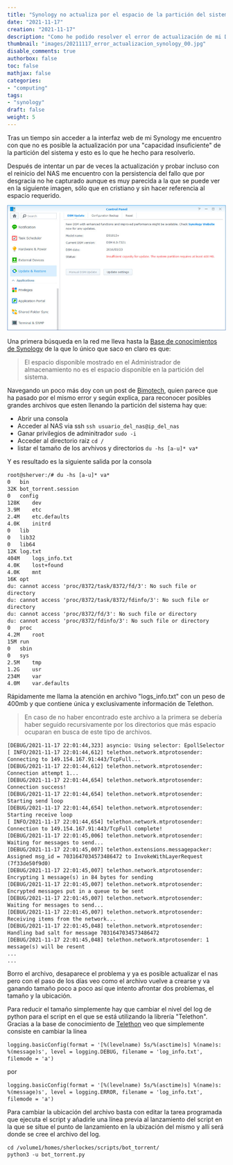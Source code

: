 ```yaml
---
title: "Synology no actualiza por el espacio de la partición del sistema"
date: "2021-11-17"
creation: "2021-11-17"
description: "Como he podido resolver el error de actualización de mi DS920+ por no tener espacio en la partición del sistema."
thumbnail: "images/20211117_error_actualizacion_synology_00.jpg"
disable_comments: true
authorbox: false
toc: false
mathjax: false
categories:
- "computing"
tags:
- "synology"
draft: false
weight: 5
---
```

Tras un tiempo sin acceder a la interfaz web de mi Synology me encuentro con que no es posible la actualización por una "capacidad insuficiente" de la partición del sistema y esto es lo que he hecho para resolverlo.
<!--more-->

Después de intentar un par de veces la actualización y probar incluso con el reinicio del NAS me encuentro con la persistencia del fallo que por desgracia no he capturado aunque es muy parecida a la que se puede ver en la siguiente imagen, sólo que en cristiano y sin hacer referencia al espacio requerido.

![image-01]

Una primera búsqueda en la red me lleva hasta la [Base de conocimientos de Synology] de la que lo único que saco en claro es que:

> El espacio disponible mostrado en el Administrador de almacenamiento no es el espacio disponible en la partición del sistema.

Navegando un poco más doy con un post de [Bimotech], quien parece que ha pasado por el mismo error y según explica, para reconocer posibles grandes archivos que esten llenando la partición del sistema hay que:

- Abrir una consola
- Acceder al NAS via ssh `ssh usuario_del_nas@ip_del_nas`
- Ganar privilegios de adminitrador `sudo -i`
- Acceder al directorio raiz `cd /`
- listar el tamaño de los arvhivos y directorios `du -hs [a-u]* va*`

Y es resultado es la siguiente salida por la consola

```
root@sherver:/# du -hs [a-u]* va*
0	bin
32K	bot_torrent.session
0	config
128K	dev
3.9M	etc
2.4M	etc.defaults
4.0K	initrd
0	lib
0	lib32
0	lib64
12K	log.txt
404M	logs_info.txt
4.0K	lost+found
4.0K	mnt
16K	opt
du: cannot access 'proc/8372/task/8372/fd/3': No such file or directory
du: cannot access 'proc/8372/task/8372/fdinfo/3': No such file or directory
du: cannot access 'proc/8372/fd/3': No such file or directory
du: cannot access 'proc/8372/fdinfo/3': No such file or directory
0	proc
4.2M	root
15M	run
0	sbin
0	sys
2.5M	tmp
1.2G	usr
234M	var
4.0M	var.defaults
```

Rápidamente me llama la atención en archivo "logs_info.txt" con un peso de 400mb y que contiene única y exclusivamente información de Telethon.

> En caso de no haber encontrado este archivo a la primera se debería haber seguido recursivamente por los directorios que más espacio ocuparan en busca de este tipo de archivos.

```
[DEBUG/2021-11-17 22:01:44,323] asyncio: Using selector: EpollSelector
[ INFO/2021-11-17 22:01:44,612] telethon.network.mtprotosender: Connecting to 149.154.167.91:443/TcpFull...
[DEBUG/2021-11-17 22:01:44,612] telethon.network.mtprotosender: Connection attempt 1...
[DEBUG/2021-11-17 22:01:44,654] telethon.network.mtprotosender: Connection success!
[DEBUG/2021-11-17 22:01:44,654] telethon.network.mtprotosender: Starting send loop
[DEBUG/2021-11-17 22:01:44,654] telethon.network.mtprotosender: Starting receive loop
[ INFO/2021-11-17 22:01:44,654] telethon.network.mtprotosender: Connection to 149.154.167.91:443/TcpFull complete!
[DEBUG/2021-11-17 22:01:45,006] telethon.network.mtprotosender: Waiting for messages to send...
[DEBUG/2021-11-17 22:01:45,007] telethon.extensions.messagepacker: Assigned msg_id = 7031647034573486472 to InvokeWithLayerRequest (7f33de50f9d0)
[DEBUG/2021-11-17 22:01:45,007] telethon.network.mtprotosender: Encrypting 1 message(s) in 84 bytes for sending
[DEBUG/2021-11-17 22:01:45,007] telethon.network.mtprotosender: Encrypted messages put in a queue to be sent
[DEBUG/2021-11-17 22:01:45,007] telethon.network.mtprotosender: Waiting for messages to send...
[DEBUG/2021-11-17 22:01:45,007] telethon.network.mtprotosender: Receiving items from the network...
[DEBUG/2021-11-17 22:01:45,048] telethon.network.mtprotosender: Handling bad salt for message 7031647034573486472
[DEBUG/2021-11-17 22:01:45,048] telethon.network.mtprotosender: 1 message(s) will be resent
...
...
```

Borro el archivo, desaparece el problema y ya es posible actualizar el nas pero con el paso de los días veo como el archivo vuelve a crearse y va ganando tamaño poco a poco así que intento afrontar dos problemas, el tamaño y la ubicación.

Para reducir el tamaño simplemente hay que cambiar el nivel del log de python para el script en el que se está utilizando la librería "Telethon". Gracias a la base de conocimiento de [Telethon] veo que simplemente consiste en cambiar la línea

```
logging.basicConfig(format = '[%(levelname) 5s/%(asctime)s] %(name)s: %(message)s',	level = logging.DEBUG, filename = 'log_info.txt', filemode = 'a')
```
por 
```
logging.basicConfig(format = '[%(levelname) 5s/%(asctime)s] %(name)s: %(message)s',	level = logging.ERROR, filename = 'log_info.txt', filemode = 'a')
```

Para cambiar la ubicación del archivo basta con editar la tarea programada que ejecuta el script y añadirle una línea previa al lanzamiento del script en la que se situe el punto de lanzamiento en la ubización del mismo y allí será donde se cree el archivo del log.

```
cd /volume1/homes/sherlockes/scripts/bot_torrent/
python3 -u bot_torrent.py
```

[Bimotech]: https://bimotech.zendesk.com/hc/en-gb/articles/360025880754-Synology-NAS-Insufficient-capacity-for-update-The-system-partition-requires-at-least-xxx-MB

[Base de conocimientos de Synology]: https://kb.synology.com/es-es/DSM/tutorial/DSM_update_insufficient_system_capacity_for_update

[Telethon]: https://docs.telethon.dev/en/latest/quick-references/faq.html#code-without-errors-doesn-t-work

[image-01]: /images/20211117_error_actualizacion_synology_01.jpg
